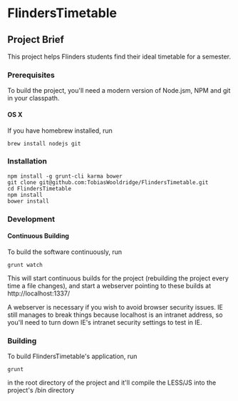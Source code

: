 FlindersTimetable
=================

## Project Brief

This project helps Flinders students find their ideal timetable for a semester.

### Prerequisites

To build the project, you'll need a modern version of Node.jsm, NPM and git in your classpath.

#### OS X

If you have homebrew installed, run

    brew install nodejs git

### Installation

    npm install -g grunt-cli karma bower
    git clone git@github.com:TobiasWooldridge/FlindersTimetable.git
    cd FlindersTimetable
    npm install
    bower install

### Development

#### Continuous Building

To build the software continuously, run

    grunt watch


This will start continuous builds for the project (rebuilding the project every time a file changes), and start a webserver pointing to these builds at http://localhost:1337/

A webserver is necessary if you wish to avoid browser security issues. IE still manages to break things because localhost 
is an intranet address, so you'll need to turn down IE's intranet security settings to test in IE.

### Building

To build FlindersTimetable's application, run

    grunt
    
in the root directory of the project and it'll compile the LESS/JS into the project's /bin directory 
